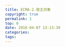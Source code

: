 ```yaml
---
title: ECMA-2.宿主对象
copyright: true
permalink: 1
top: 0
date: 2016-04-07 13:13:39
categories:
tags:
---
```

